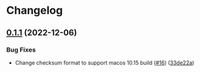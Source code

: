 # Changelog

## [0.1.1](https://github.com/runfinch/finch-core/compare/v0.1.0...v0.1.1) (2022-12-06)


### Bug Fixes

* Change checksum format to support macos 10.15 build ([#16](https://github.com/runfinch/finch-core/issues/16)) ([33de22a](https://github.com/runfinch/finch-core/commit/33de22a9cfe1c847f0513711b813a8dd739df849))
